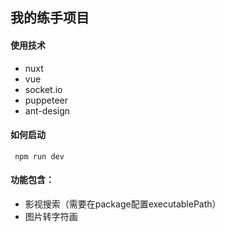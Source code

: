 我的练手项目
---
#### 使用技术
+ nuxt
+ vue
+ socket.io
+ puppeteer
+ ant-design
#### 如何启动
` npm run dev`
#### 功能包含：
+ 影视搜索（需要在package配置executablePath）
+ 图片转字符画

